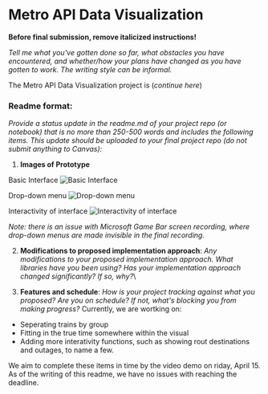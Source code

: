 # Metro API Data Visualization

**Before final submission, remove italicized instructions!**

*Tell me what you've gotten done so far, what obstacles you have encountered, and whether/how your plans have changed as you have gotten to work. The writing style can be informal.*

The Metro API Data Visualization project is (*continue here*)

### Readme format: 
*Provide a status update in the readme.md of your project repo (or notebook) that is no more than 250-500 words and includes the following items. This update should be uploaded to your final project repo (do not submit anything to Canvas):*

1. **Images of Prototype** 

Basic Interface
![Basic Interface](https://i.imgur.com/ROLmIH0.png)

Drop-down menu
![Drop-down menu](https://i.imgur.com/FKDDKpz.png)

Interactivity of interface
![Interactivity of interface](https://i.imgur.com/Fy9WOkT.gif)

*Note: there is an issue with Microsoft Game Bar screen recording, where drop-down menus are made invisible in the final recording.*

2.  **Modifications to proposed implementation approach**: *Any modifications to your proposed implementation approach. What libraries have you been using? Has your implementation approach changed significantly? If so, why?*\

4. **Features and schedule**: *How is your project tracking against what you proposed? Are you on schedule? If not, what's blocking you from making progress?*
Currently, we are wortking on:

- Seperating trains by group
- Fitting in the true time somewhere within the visual
- Adding more interativity functions, such as showing rout destinations and outages, to name a few. 

We aim to complete these items in time by the video demo on riday, April 15. As of the writing of this readme, we have no issues with reaching the deadline. 
